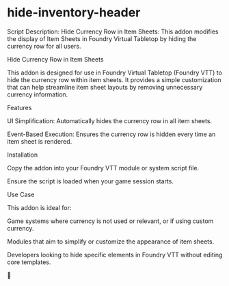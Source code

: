 # hide-inventory-header
Script Description: Hide Currency Row in Item Sheets: This addon modifies the display of Item Sheets in Foundry Virtual Tabletop by hiding the currency row for all users.

Hide Currency Row in Item Sheets

This addon is designed for use in Foundry Virtual Tabletop (Foundry VTT) to hide the currency row within item sheets. It provides a simple customization that can help streamline item sheet layouts by removing unnecessary currency information.

Features

UI Simplification: Automatically hides the currency row in all item sheets.

Event-Based Execution: Ensures the currency row is hidden every time an item sheet is rendered.

Installation

Copy the addon into your Foundry VTT module or system script file.

Ensure the script is loaded when your game session starts.

Use Case

This addon is ideal for:

Game systems where currency is not used or relevant, or if using custom currency.

Modules that aim to simplify or customize the appearance of item sheets.

Developers looking to hide specific elements in Foundry VTT without editing core templates.

🐺
